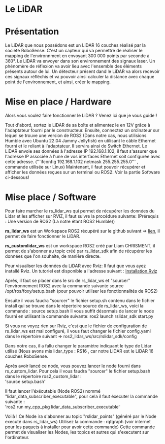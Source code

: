 # Le LiDAR

# Présentation
Le LiDAR que nous possédons est un LiDAR 16 couches réalisé par la société RoboSense. C'est un capteur qui va permettre de réaliser le mapping de l'environnment en envoyant 300 000 points par seconde à 360°. Le LiDAR va envoyer dans son environnement des signaux laser. Un phénomère de réflexion va avoir lieu avec l'ensemble des éléments présents autour de lui. Un détecteur présent dand le LiDAR va alors recevoir ces signaux réfléchis et va pouvoir ainsi calculer la distance avec chaque point de l'environnement, et ainsi, créer le mapping.

# Mise en place / Hardware
  
Alors vous voulez faire fonctionner le LiDAR ? Venez ici que je vous guide !

Tout d'abord, sortez le LiDAR de sa boîte et alimentez le en 12V grâce à l'adaptateur fourni par le constructeur.
Ensuite, connectez un ordinateur sur lequel se trouve une version de ROS2 (Dans notre cas, nous utilisions Humble avec Ubuntu 22.04 Jammy Jellyfish) en utilisant le câble Ethernet fourni et le reliant à l'adaptateur. Il servira ainsi de Switch Ethernet.
Le LiDAR envoie ses données à l'adresse IP 192.168.1.102, il faut s'assurer que l'adresse IP associée à l'une de vos interfaces Ethernet soit configurée avec cette adresse. ('''ifconfig <name of interface> 192.168.1.102 netmask 255.255.255.0''' , commande utilisée sur Linux)
Maintenant, il faut pouvoir récupérer et afficher les données reçues sur un terminal ou ROS2. Voir la partie Software ci-dessous!
  

# Mise place / Software
Pour faire marcher le rs_lidar_ws qui permet de récupérer les données du Lidar et les afficher sur RVIZ, il faut suivre la procédure suivante:
(Prérequis : Une version de ROS2 (La notre étant ROS2 Humble))
  
__rs_lidar_ws__ est un Workspace ROS2 récupéré sur le github suivant => [lien](https://github.com/RoboSense-LiDAR/rslidar_sdk/blob/main/doc/howto), il permet de faire fonctionner le LiDAR.
  
__rs_customlidar_ws__ est un workspace ROS2 créé par Liam CHRISMENT, il permet de s'abonner au topic créé par rs_lidar_sdk afin de récupérer les données que l'on souhaite, de manière directe.
  
Pour visualiser les données du LiDAR avec Rviz:
Il faut que vous ayez installé Rviz. Un tutoriel est disponible a l'adresse suivant : [Installation Rviz](https://installati.one/install-rviz-ubuntu-22-04/.)
 

Après, il faut se placer dans le src de rs_lidar_ws et "sourcer" l'environnement ROS2 avec la commande suivante source /opt/ros/foxy/setup.bash (pour pouvoir utiliser les fonctionnalités de ROS2)
  
  
Ensuite il vous faudra "sourcer" le fichier setup.sh contenu dans le fichier install qui se trouve dans le répertoire source de rs_lidar_ws, voici la commande : source setup.bash
Il vous suffit désormais de lancer le node fourni en utilisant la commande suivante:
ros2 launch rslidar_sdk start.py
  
Si vous ne voyez rien sur Rviz, c'est que le fichier de configuration de rs_lidar_ws est mal configuré, il vous faut changer le fichier config.yaml dans le répertoire suivant => ros2_lidar_ws/src/rslidar_sdk/config
   
Dans notre cas, il a fallu changer le paramètre indiquant le type de Lidar utilisé (Nous avons mis lidar_type : RS16 , car notre LiDAR est le LiDAR 16 couches RoboSense.

Après avoir lancé ce node, vous pouvez lancer le node fourni dans rs_custom_lidar.
Pour cela il vous faudra "sourcer" le fichier setup.bash dans le répertoire ros2_custom_lidar :  
  'source setup.bash'
  
Il faut lancer l'éxécutable (Node ROS2) nommé "lidar_data_subscriber_executable", pour cela il faut éxecuter la commande suivante :  
  'ros2 run my_cpp_pkg lidar_data_subscriber_executable'
  
Voilà ! Ce Node ira s'abonner au topic "rslidar_points" (généré par le Node executé dans rs_lidar_ws)
Utilisez la commande : rqtgraph (voir internet pour les paquets à installer pour avoir cette commande)
Cette commande permet de visualiser les Nodes, les topics et autres qui s'executent sur l'ordinateur.
  


